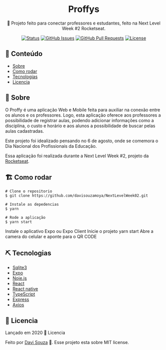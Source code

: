 <p align="center">
  <h1 align="center" font-size="16">Proffys</h1> 
</p>

<p align="center"> 🚀 Projeto feito para conectar professores e estudantes, feito na Next Level Week #2 Rocketseat.

<div align="center">

[![Status](https://img.shields.io/badge/status-active-success.svg)]()
[![GitHub Issues](https://img.shields.io/github/issues/kylelobo/The-Documentation-Compendium.svg)](https://github.com/kylelobo/The-Documentation-Compendium/issues)
[![GitHub Pull Requests](https://img.shields.io/github/issues-pr/kylelobo/The-Documentation-Compendium.svg)](https://github.com/kylelobo/The-Documentation-Compendium/pulls)
[![License](https://img.shields.io/badge/license-MIT-blue.svg)](/LICENSE)

</div>
</p>

## 📝 Conteúdo

- [Sobre](#sobre)
- [Como rodar](#como_rodar)
- [Tecnologias](#tecnologias)
- [Licencia](#licencia)

## 🧐 Sobre <a name = "sobre"></a>

O Proffy é uma aplicação Web e Mobile feita para auxiliar na conexão entre os alunos e os professores. Logo, esta aplicação oferece aos professores a possibilidade de registrar aulas, podendo adicionar informações como a disciplina, o custo e horário e aos alunos a possibilidade de buscar pelas aulas cadastradas.

Este projeto foi idealizado pensando no 6 de agosto, onde se comemora o Dia Nacional dos Profissionais da Educação.

Essa aplicação foi realizada durante a Next Level Week #2, projeto da [Rocketseat](https://rocketseat.com.br/).

## 🏗 Como rodar <a name = "como_rodar"></a>

```
# Clone o repositorio
$ git clone https://github.com/davisouzamoya/NextLevelWeek02.git

# Instale as depedencias
$ yarn

# Rode a aplicação
$ yarn start
```
Instale o aplicativo Expo ou Expo Client
Inicie o projeto yarn start
Abre a camera do celular e aponte para o QR CODE

## ⛏️ Tecnologias <a name = "tecnologias"></a>

- [Sqlite3](https://github.com/sqlite/sqlite)
- [Expo](https://docs.expo.io/get-started/installation/) 
- [Noje.js](https://nodejs.org/en/)
- [React](https://pt-br.reactjs.org/)
- [React native](https://reactnative.dev/)
- [TypeScript](https://www.typescriptlang.org/)
- [Express](https://github.com/expressjs/express)
- [Axios](https://github.com/axios/axios)

## 📕 Licencia <a name = "licencia"></a>

Lançado em 2020 📕 Licencia

Feito por [Davi Souza](https://www.linkedin.com/in/davi-souza-396439145/) 🚀. Esse projeto esta sobre MIT license.
